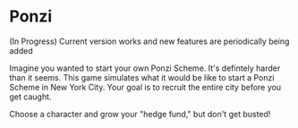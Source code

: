 # Ponzi

(In Progress) Current version works and new features are periodically being added

Imagine you wanted to start your own Ponzi Scheme. It's defintely harder than it seems. This game simulates what it would be like to start a Ponzi Scheme in New York City. Your goal is to recruit the entire city before you get caught. 

Choose a character and grow your "hedge fund," but don't get busted!
